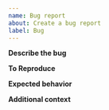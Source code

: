 ```yaml
---
name: Bug report
about: Create a bug report
label: Bug
---
```


**Describe the bug**
<!-- A clear and concise description of what the bug is. -->

**To Reproduce**
<!-- Code to reproduce the behavior: Please include the results of:
`conda list`
`python -c "import codex; print(codex.__version__)"` -->

**Expected behavior**
<!-- A clear and concise description of what you expected to happen. -->

**Additional context**
<!-- Add any other context about the problem here. -->
